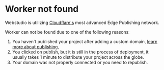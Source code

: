 # Worker not found

Webstudio is utilizing [Cloudflare's](https://workers.cloudflare.com/) most advanced Edge Publishing network.

Worker can not be found due to one of the following reasons:

1. You haven't published your project after adding a custom domain, [learn more about publishing](../university/foundations/publishing-and-custom-domains.md),
2. You clicked on publish, but it is still in the process of deployment, it usually takes 1 minute to distribute your project across the globe.
3. Your domain was not properly connected or you need to republish.
